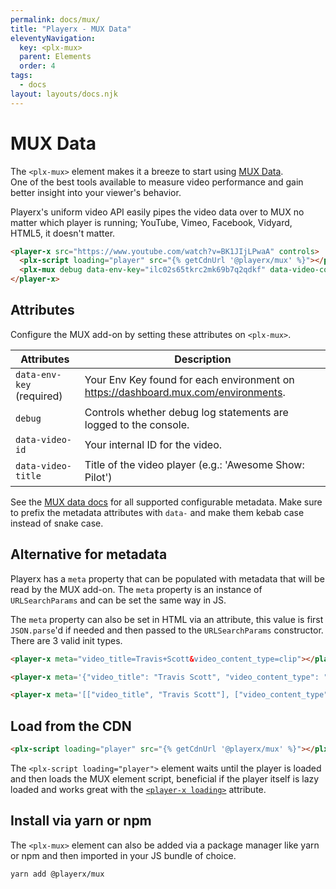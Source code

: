 ```yaml
---
permalink: docs/mux/
title: "Playerx - MUX Data"
eleventyNavigation:
  key: <plx-mux>
  parent: Elements
  order: 4
tags:
  - docs
layout: layouts/docs.njk
---
```


# MUX Data

The `<plx-mux>` element makes it a breeze to start using <a href="https://mux.com/data" target="_blank">MUX Data</a>.<br> One of the best tools available to measure video performance and gain better insight into your viewer's behavior. 

Playerx's uniform video API easily pipes the video data over to MUX no matter which player is running; YouTube, Vimeo, Facebook, Vidyard, HTML5, it doesn't matter.

<div class="md:w-4/5 relative bg-black">
  <player-x src="https://www.youtube.com/watch?v=BK1JIjLPwaA" controls>
    <plx-script loading="player" src="{% getCdnUrl '@playerx/mux' %}"></plx-script>
    <plx-mux debug data-env-key="ilc02s65tkrc2mk69b7q2qdkf" data-video-content-type="clip"></plx-mux>
  </player-x>
</div>

```html
<player-x src="https://www.youtube.com/watch?v=BK1JIjLPwaA" controls>
  <plx-script loading="player" src="{% getCdnUrl '@playerx/mux' %}"></plx-script>
  <plx-mux debug data-env-key="ilc02s65tkrc2mk69b7q2qdkf" data-video-content-type="clip"></plx-mux>
</player-x>
```

## Attributes

Configure the MUX add-on by setting these attributes on `<plx-mux>`.

Attributes | Description
------ | -----------
`data-env-key` (required) | Your Env Key found for each environment on <a href="https://dashboard.mux.com/environments" target="_blank">https://dashboard.mux.com/environments</a>.
`debug` | Controls whether debug log statements are logged to the console.
`data-video-id` | Your internal ID for the video.
`data-video-title` | Title of the video player (e.g.: 'Awesome Show: Pilot')

See the <a href="https://docs.mux.com/guides/data/make-your-data-actionable-with-metadata#optional-configurable-metadata" target="_blank">MUX data docs</a> for all supported configurable metadata. Make sure to prefix the metadata attributes with `data-` and make them kebab case instead of snake case.

## Alternative for metadata

Playerx has a `meta` property that can be populated with metadata that will be read by the MUX add-on. The `meta` property is an instance of `URLSearchParams` and can be set the same way in JS. 

The `meta` property can also be set in HTML via an attribute, this value is first `JSON.parse`'d if needed and then passed to the `URLSearchParams` constructor. There are 3 valid init types.

```html
<player-x meta="video_title=Travis+Scott&video_content_type=clip"></player-x>

<player-x meta='{"video_title": "Travis Scott", "video_content_type": "clip"}'></player-x>

<player-x meta='[["video_title", "Travis Scott"], ["video_content_type", "clip"]]'></player-x>
```


## Load from the CDN

```html
<plx-script loading="player" src="{% getCdnUrl '@playerx/mux' %}"></plx-script>
```

The `<plx-script loading="player">` element waits until the player is loaded and then loads the MUX element script, beneficial if the player itself is lazy loaded and works great with the [`<player-x loading>`](../loading/) attribute.

## Install via yarn or npm

The `<plx-mux>` element can also be added via a package manager like yarn or npm and then imported in your JS bundle of choice.

```bash
yarn add @playerx/mux
```
